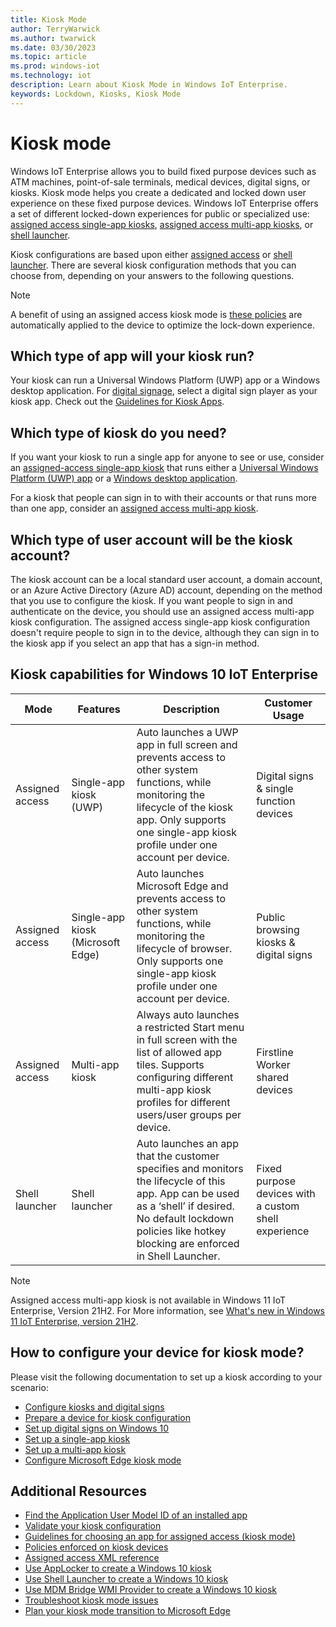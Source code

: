 ```yaml
---
title: Kiosk Mode
author: TerryWarwick
ms.author: twarwick
ms.date: 03/30/2023
ms.topic: article
ms.prod: windows-iot
ms.technology: iot
description: Learn about Kiosk Mode in Windows IoT Enterprise.
keywords: Lockdown, Kiosks, Kiosk Mode
---
```


# Kiosk mode

Windows IoT Enterprise allows you to build fixed purpose devices such as ATM machines, point-of-sale terminals, medical devices, digital signs, or kiosks. Kiosk mode helps you create a dedicated and locked down user experience on these fixed purpose devices. Windows IoT Enterprise offers a set of different locked-down experiences for public or specialized use: [assigned access single-app kiosks](./Single-App-Kiosk.md), [assigned access multi-app kiosks](./Multi-App-Kiosk.md), or [shell launcher](./Shell-Launcher.md).

Kiosk configurations are based upon either [assigned access](/windows/configuration/guidelines-for-assigned-access-app) or [shell launcher](./Shell-Launcher.md). There are several kiosk configuration methods that you can choose from, depending on your answers to the following questions.

> [!NOTE]
>
> A benefit of using an assigned access kiosk mode is [these policies](/windows/configuration/kiosk-policies) are automatically applied to the device to optimize the lock-down experience.

## Which type of app will your kiosk run?

Your kiosk can run a Universal Windows Platform (UWP) app or a Windows desktop application. For [digital signage](/windows/configuration/setup-digital-signage), select a digital sign player as your kiosk app. Check out the [Guidelines for Kiosk Apps](/windows/configuration/guidelines-for-assigned-access-app).

## Which type of kiosk do you need?

If you want your kiosk to run a single app for anyone to see or use, consider an [assigned-access single-app kiosk](./Single-App-Kiosk.md) that runs either a [Universal Windows Platform (UWP) app](/windows/configuration/kiosk-methods#uwp) or a [Windows desktop application](/windows/configuration/kiosk-methods#classic).

For a kiosk that people can sign in to with their accounts or that runs more than one app, consider an [assigned access multi-app kiosk](/windows/configuration/kiosk-methods#desktop).

## Which type of user account will be the kiosk account?

The kiosk account can be a local standard user account, a domain account, or an Azure Active Directory (Azure AD) account, depending on the method that you use to configure the kiosk. If you want people to sign in and authenticate on the device, you should use an assigned access multi-app kiosk configuration. The assigned access single-app kiosk configuration doesn't require people to sign in to the device, although they can sign in to the kiosk app if you select an app that has a sign-in method.

## Kiosk capabilities for Windows 10 IoT Enterprise

| Mode | Features | Description | Customer Usage  |
|------|----------|------------ |-----------------|
| Assigned access | Single-app kiosk (UWP)  | Auto launches a UWP app in full screen and prevents access to other system functions, while monitoring the lifecycle of the kiosk app. Only supports one single-app kiosk profile under one account per device. | Digital signs & single function devices
| Assigned access | Single-app kiosk (Microsoft Edge) | Auto launches Microsoft Edge and prevents access to other system functions, while monitoring the lifecycle of browser. Only supports one single-app kiosk profile under one account per device. | Public browsing kiosks & digital signs |
| Assigned access | Multi-app kiosk | Always auto launches a restricted Start menu in full screen with the list of allowed app tiles. Supports configuring different multi-app kiosk profiles for different users/user groups per device. | Firstline Worker shared devices |
| Shell launcher | Shell launcher | Auto launches an app that the customer specifies and monitors the lifecycle of this app. App can be used as a ‘shell’ if desired. No default lockdown policies like hotkey blocking are enforced in Shell Launcher. | Fixed purpose devices with a custom shell experience |

>[!NOTE]
>
> Assigned access multi-app kiosk is not available in Windows 11 IoT Enterprise, Version 21H2. For More information, see [What's new in Windows 11 IoT Enterprise, version 21H2](/windows/iot/iot-enterprise/whats-new/windows-11-iot-enterprise-21H2).

## How to configure your device for kiosk mode?

Please visit the following documentation to set up a kiosk according to your scenario:

* [Configure kiosks and digital signs](/windows/configuration/kiosk-methods)
* [Prepare a device for kiosk configuration](/windows/configuration/kiosk-prepare)
* [Set up digital signs on Windows 10](/windows/configuration/setup-digital-signage)
* [Set up a single-app kiosk](/windows/configuration/kiosk-single-app)
* [Set up a multi-app kiosk](/windows/configuration/lock-down-windows-10-to-specific-apps)
* [Configure Microsoft Edge kiosk mode](/deployedge/microsoft-edge-configure-kiosk-mode)

## Additional Resources

* [Find the Application User Model ID of an installed app](/windows/configuration/find-the-application-user-model-id-of-an-installed-app)
* [Validate your kiosk configuration](/windows/configuration/kiosk-validate)
* [Guidelines for choosing an app for assigned access (kiosk mode)](/windows/configuration/guidelines-for-assigned-access-app)
* [Policies enforced on kiosk devices](/windows/configuration/kiosk-policies)
* [Assigned access XML reference](/windows/configuration/kiosk-xml)
* [Use AppLocker to create a Windows 10 kiosk](/windows/configuration/lock-down-windows-10-applocker)
* [Use Shell Launcher to create a Windows 10 kiosk](/windows/configuration/kiosk-shelllauncher)
* [Use MDM Bridge WMI Provider to create a Windows 10 kiosk](/windows/configuration/kiosk-mdm-bridge)
* [Troubleshoot kiosk mode issues](/windows/configuration/kiosk-troubleshoot)
* [Plan your kiosk mode transition to Microsoft Edge](/deployedge/microsoft-edge-kiosk-mode-transition-plan)
